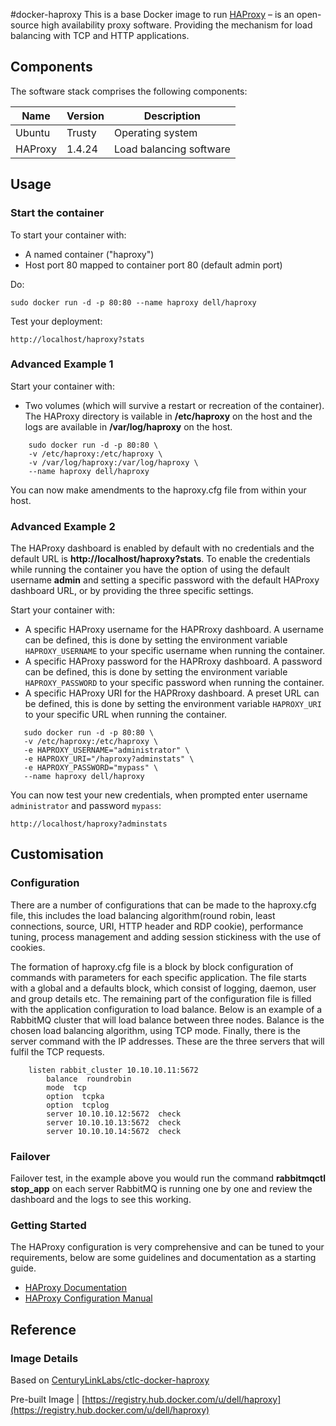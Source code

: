 #docker-haproxy
This is a base Docker image to run [HAProxy]( http://www.haproxy.org/) – is an open-source high availability proxy software. Providing the mechanism for load balancing with TCP and HTTP applications.

## Components
The software stack comprises the following components:

Name       | Version    | Description
-----------|------------|------------------------------
Ubuntu     | Trusty     | Operating system
HAProxy    | 1.4.24     | Load balancing software

## Usage

### Start the container

To start your container with:

* A named container ("haproxy")
* Host port 80 mapped to container port 80 (default admin port)

Do:

    sudo docker run -d -p 80:80 --name haproxy dell/haproxy


Test your deployment:

    http://localhost/haproxy?stats


### Advanced Example 1

Start your container with:

* Two volumes (which will survive a restart or recreation of the container). The HAProxy directory is vailable in **/etc/haproxy** on the host and the logs are available in **/var/log/haproxy** on the host.

```no-highlight
    sudo docker run -d -p 80:80 \ 
    -v /etc/haproxy:/etc/haproxy \ 
    -v /var/log/haproxy:/var/log/haproxy \
    --name haproxy dell/haproxy
```

You can now make amendments to the haproxy.cfg file from within your host.


### Advanced Example 2

The HAProxy dashboard is enabled by default with no credentials and the default URL is **http://localhost/haproxy?stats**. To enable the credentials while running the container you have the option of using the default username **admin** and setting a specific password with the default HAProxy dashboard URL, or by providing the three specific settings.

Start your container with:

* A specific HAProxy username for the HAPRroxy dashboard. A username can be defined, this is done by setting the environment variable `HAPROXY_USERNAME` to your specific username when running the container.
* A specific HAProxy password for the HAPRroxy dashboard. A password can be defined, this is done by setting the environment variable `HAPROXY_PASSWORD` to your specific password when running the container.
* A specific HAProxy URI for the HAPRroxy dashboard. A preset URL can be defined, this is done by setting the environment variable `HAPROXY_URI` to your specific URL when running the container.


```no-highlight
   sudo docker run -d -p 80:80 \
   -v /etc/haproxy:/etc/haproxy \
   -e HAPROXY_USERNAME="administrator" \
   -e HAPROXY_URI="/haproxy?adminstats" \
   -e HAPROXY_PASSWORD="mypass" \
   --name haproxy dell/haproxy
```


You can now test your new credentials, when prompted enter username `administrator` and password `mypass`:

    http://localhost/haproxy?adminstats


## Customisation

### Configuration

There are a number of configurations that can be made to the haproxy.cfg file, this includes the load balancing algorithm(round robin, least connections, source, URI, HTTP header and RDP cookie), performance tuning, process management and adding session stickiness with the use of cookies.

The formation of haproxy.cfg file is a block by block configuration of commands with parameters for each specific application. The file starts with a global and a defaults block, which consist of logging, daemon, user and group details etc.  The remaining part of the configuration file is filled with the application configuration to load balance. Below is an example of a RabbitMQ cluster that will load balance between three nodes. Balance is the chosen load balancing algorithm, using TCP mode. Finally, there is the server command with the IP addresses. These are the three servers that will fulfil the TCP requests.

```no-highlight
    listen rabbit_cluster 10.10.10.11:5672
        balance  roundrobin
        mode  tcp
        option  tcpka
        option  tcplog
        server 10.10.10.12:5672  check
        server 10.10.10.13:5672  check 
        server 10.10.10.14:5672  check
```

### Failover

Failover test, in the example above you would run the command **rabbitmqctl stop_app** on each server RabbitMQ is running one by one and review the dashboard and the logs to see this working.

### Getting Started

The HAProxy configuration is very comprehensive and can be tuned to your requirements, below are some guidelines and documentation as a starting guide.

* [HAProxy Documentation](http://www.haproxy.org/#docs)
* [HAProxy Configuration Manual](http://cbonte.github.io/haproxy-dconv/configuration-1.4.html)


## Reference

### Image Details

Based on [CenturyLinkLabs/ctlc-docker-haproxy](https://github.com/CenturyLinkLabs/ctlc-docker-haproxy)

Pre-built Image   | [https://registry.hub.docker.com/u/dell/haproxy](https://registry.hub.docker.com/u/dell/haproxy) 

